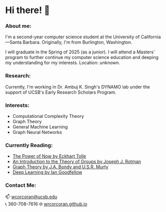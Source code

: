 # Hi there! 👋

### About me:
I'm a second-year computer science student at the University of California&mdash;Santa Barbara. Originally, I'm from Burlington, Washington.  

I will graduate in the Spring of 2025 (as a junior). I will attend a Masters' program to further continue my computer science education and deeping my understanding for my interests. Location: *unknown*.

<!--
### Currently:
🔭 Working as an intern at *Haggard Labs / Burgher Haggard* developing a financial aggregation app.   
&nbsp;&nbsp;&nbsp;&nbsp;&nbsp; Also, I'm building a personal website and an AI game (more details soon!).  
🌱 Learning about computation theory and quantum computing. Woohoo!   
🤔 Interested in computability (both quantum and classical), cryptography, and digital finance.   
❤️‍🔥 My favorite languages are TypeScript, C++, and Python. I'm a big fan of Rust, but I don't use it as much as I'd like.
-->

### Research:
Currently, I'm working in Dr. Ambuj K. Singh's DYNAMO lab under the support of UCSB's Early Research Scholars Program.

### Interests:
- Computational Complexity Theory
- Graph Theory
- General Machine Learning
- Graph Neural Networks

### Currently Reading:
- [The Power of Now by Eckhart Tolle](https://shop.eckharttolle.com/products/the-power-of-now)
- [An Introduction to the Theory of Groups by Joseph J. Rotman](https://link.springer.com/book/10.1007/978-1-4612-4176-8)
- [Graph Theory by J.A. Bondy and U.S.R. Murty](https://link.springer.com/book/9781846289699)
- [Deep Learning by Ian Goodfellow](https://www.deeplearningbook.org/)

### Contact Me:
📫 wcorcoran@ucsb.edu  
📞 360-708-7616 
🌐 [wrcorcoran.github.io](wrcorcoran.github.io)

<!--
**wrcorcoran/wrcorcoran** is a ✨ _special_ ✨ repository because its `README.md` (this file) appears on your GitHub profile.

Here are some ideas to get you started:

- 🔭 I’m currently working on ...
- 🌱 I’m currently learning ...
- 👯 I’m looking to collaborate on ...
- 🤔 I’m looking for help with ...
- 💬 Ask me about ...
- 📫 How to reach me: ...
- 😄 Pronouns: ...
- ⚡ Fun fact: ...
-->
